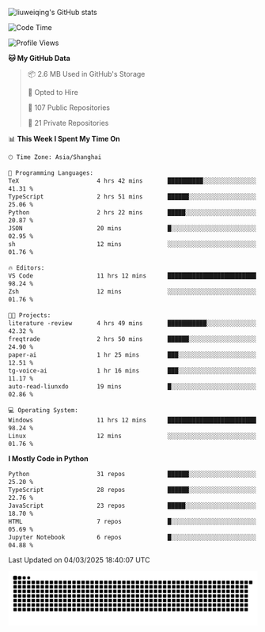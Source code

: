 ![liuweiqing's GitHub stats](https://github-readme-stats.vercel.app/api?username=14790897&show_icons=true&locale=cn&include_all_commits=true&count_private=true)

<!--START_SECTION:waka-->
![Code Time](http://img.shields.io/badge/Code%20Time-1%2C984%20hrs%2033%20mins-blue)

![Profile Views](http://img.shields.io/badge/Profile%20Views-36-blue)

**🐱 My GitHub Data** 

> 📦 2.6 MB Used in GitHub's Storage 
 > 
> 💼 Opted to Hire
 > 
> 📜 107 Public Repositories 
 > 
> 🔑 21 Private Repositories 
 > 
📊 **This Week I Spent My Time On** 

```text
🕑︎ Time Zone: Asia/Shanghai

💬 Programming Languages: 
TeX                      4 hrs 42 mins       ██████████░░░░░░░░░░░░░░░   41.31 % 
TypeScript               2 hrs 51 mins       ██████░░░░░░░░░░░░░░░░░░░   25.06 % 
Python                   2 hrs 22 mins       █████░░░░░░░░░░░░░░░░░░░░   20.87 % 
JSON                     20 mins             █░░░░░░░░░░░░░░░░░░░░░░░░   02.95 % 
sh                       12 mins             ░░░░░░░░░░░░░░░░░░░░░░░░░   01.76 % 

🔥 Editors: 
VS Code                  11 hrs 12 mins      █████████████████████████   98.24 % 
Zsh                      12 mins             ░░░░░░░░░░░░░░░░░░░░░░░░░   01.76 % 

🐱‍💻 Projects: 
literature -review       4 hrs 49 mins       ███████████░░░░░░░░░░░░░░   42.32 % 
freqtrade                2 hrs 50 mins       ██████░░░░░░░░░░░░░░░░░░░   24.90 % 
paper-ai                 1 hr 25 mins        ███░░░░░░░░░░░░░░░░░░░░░░   12.51 % 
tg-voice-ai              1 hr 16 mins        ███░░░░░░░░░░░░░░░░░░░░░░   11.17 % 
auto-read-liunxdo        19 mins             █░░░░░░░░░░░░░░░░░░░░░░░░   02.86 % 

💻 Operating System: 
Windows                  11 hrs 12 mins      █████████████████████████   98.24 % 
Linux                    12 mins             ░░░░░░░░░░░░░░░░░░░░░░░░░   01.76 % 
```

**I Mostly Code in Python** 

```text
Python                   31 repos            ██████░░░░░░░░░░░░░░░░░░░   25.20 % 
TypeScript               28 repos            ██████░░░░░░░░░░░░░░░░░░░   22.76 % 
JavaScript               23 repos            █████░░░░░░░░░░░░░░░░░░░░   18.70 % 
HTML                     7 repos             █░░░░░░░░░░░░░░░░░░░░░░░░   05.69 % 
Jupyter Notebook         6 repos             █░░░░░░░░░░░░░░░░░░░░░░░░   04.88 % 
```




 Last Updated on 04/03/2025 18:40:07 UTC
<!--END_SECTION:waka-->

<picture>
  <source media="(prefers-color-scheme: dark)" srcset="https://raw.githubusercontent.com/14790897/14790897/output/github-contribution-grid-snake-dark.svg" />
  <source media="(prefers-color-scheme: light)" srcset="https://raw.githubusercontent.com/14790897/14790897/output/github-contribution-grid-snake.svg" />
  <img alt="github-snake" src="https://raw.githubusercontent.com/14790897/14790897/output/github-contribution-grid-snake.svg" />
</picture>
